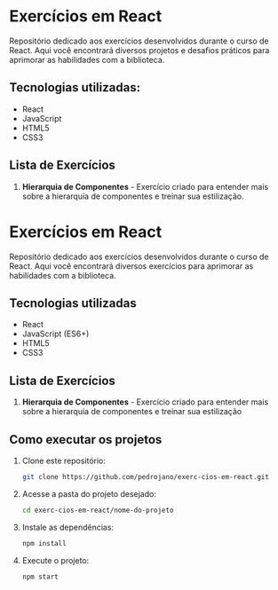 # Exercícios em React

Repositório dedicado aos exercícios desenvolvidos durante o curso de React. Aqui você encontrará diversos projetos e desafios práticos para aprimorar as habilidades com a biblioteca.

##  Tecnologias utilizadas:

- React
- JavaScript 
- HTML5
- CSS3

##  Lista de Exercícios

1. **Hierarquia de Componentes** - Exercício criado para entender mais sobre a hierarquia de componentes e treinar sua estilização.


# Exercícios em React

Repositório dedicado aos exercícios desenvolvidos durante o curso de React. Aqui você encontrará diversos exercícios para aprimorar as habilidades com a biblioteca.

## Tecnologias utilizadas

- React
- JavaScript (ES6+)
- HTML5
- CSS3


## Lista de Exercícios

1. **Hierarquia de Componentes** - Exercício criado para entender mais sobre a hierarquia de componentes e treinar sua estilização


## Como executar os projetos

1. Clone este repositório:
   ```bash
   git clone https://github.com/pedrojano/exerc-cios-em-react.git

2. Acesse a pasta do projeto desejado:
   ```bash
   cd exerc-cios-em-react/nome-do-projeto

3. Instale as dependências:
   ```bash
   npm install

4. Execute o projeto:
   ```bash
   npm start
